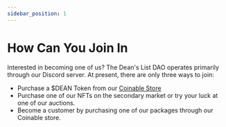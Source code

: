 ```yaml
---
sidebar_position: 1
---
```


# How Can You Join In

Interested in becoming one of us? The Dean's List DAO operates primarily through our Discord server. At present, there are only three ways to join:

- Purchase a $DEAN Token from our [Coinable Store](https://coinablepay.com/@deanslist/ozWxnDy7G7B2Mxw2LLia72)
- Purchase one of our NFTs on the secondary market or try your luck at one of our auctions.
- Become a customer by purchasing one of our packages through our Coinable store.

